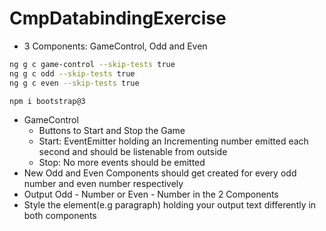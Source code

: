# CmpDatabindingExercise

* 3 Components: GameControl, Odd and Even
```sh
ng g c game-control --skip-tests true
ng g c odd --skip-tests true
ng g c even --skip-tests true

npm i bootstrap@3
```
* GameControl
    * Buttons to Start and Stop the Game
    * Start: EventEmitter holding an Incrementing number emitted each second and should be listenable from outside
    * Stop: No more events should be emitted
* New Odd and Even Components should get created for every odd number and even number respectively
* Output Odd - Number or Even - Number in the 2 Components
* Style the element(e.g paragraph) holding your output text differently in both components